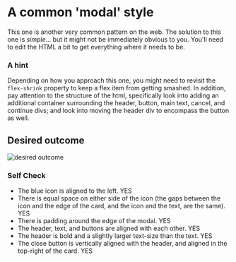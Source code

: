 # A common 'modal' style
This one is another very common pattern on the web. The solution to this one is _simple_... but it might not be immediately obvious to you. You'll need to edit the HTML a bit to get everything where it needs to be.

### A hint
Depending on how you approach this one, you might need to revisit the `flex-shrink` property to keep a flex item from getting smashed. In addition, pay attention to the structure of the html, specifically look into adding an additional container surrounding the header, button, main text, cancel, and continue divs; and look into moving the header div to encompass the button as well.

## Desired outcome

![desired outcome](./desired-outcome.png)

### Self Check

- The blue icon is aligned to the left. YES
- There is equal space on either side of the icon (the gaps between the icon and the edge of the card, and the icon and the text, are the same). YES
- There is padding around the edge of the modal. YES
- The header, text, and buttons are aligned with each other. YES
- The header is bold and a slightly larger text-size than the text. YES
- The close button is vertically aligned with the header, and aligned in the top-right of the card. YES